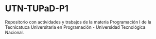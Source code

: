 # UTN-TUPaD-P1
Repositorio con actividades y trabajos de la materia Programación I de la Tecnicatuca Universitaria en Programación - Universidad Tecnológica Nacional.

